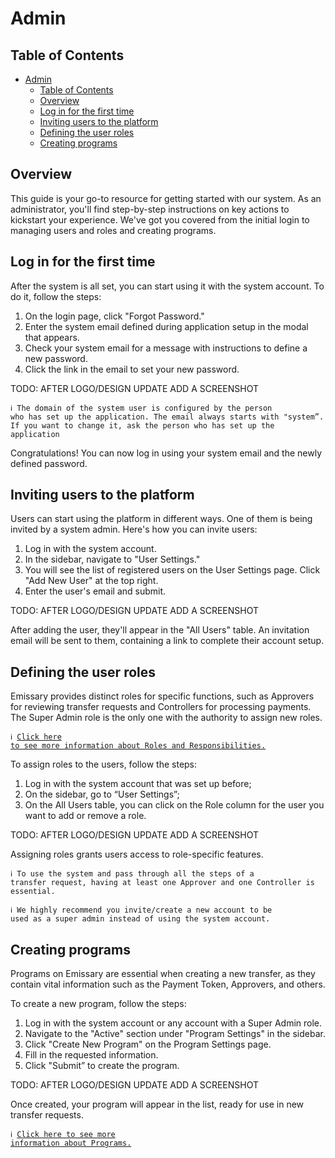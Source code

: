 # Admin

## Table of Contents
- [Admin](#admin)
  - [Table of Contents](#table-of-contents)
  - [Overview](#overview)
  - [Log in for the first time](#log-in-for-the-first-time)
  - [Inviting users to the platform](#inviting-users-to-the-platform)
  - [Defining the user roles](#defining-the-user-roles)
  - [Creating programs](#creating-programs)

## Overview

This guide is your go-to resource for getting started with our system. As an administrator, you'll find step-by-step instructions on key actions to kickstart your experience. We've got you covered from the initial login to managing users and roles and creating programs.

## Log in for the first time

After the system is all set, you can start using it with the system account. To do it, follow the steps:

1. On the login page, click "Forgot Password."
2. Enter the system email defined during application setup in the modal that appears.
3. Check your system email for a message with instructions to define a new password.
4. Click the link in the email to set your new password.

TODO: AFTER LOGO/DESIGN UPDATE ADD A SCREENSHOT

<code>ℹ️ The domain of the system user is configured by the person who has set up the application. The email always starts with "system”. If you want to change it, ask the person who has set up the application</code>


Congratulations! You can now log in using your system email and the newly defined password.

## Inviting users to the platform

Users can start using the platform in different ways. One of them is being invited by a system admin. Here's how you can invite users:

1. Log in with the system account.
2. In the sidebar, navigate to "User Settings."
3. You will see the list of registered users on the User Settings page. Click "Add New User" at the top right.
4. Enter the user's email and submit.

TODO: AFTER LOGO/DESIGN UPDATE ADD A SCREENSHOT

After adding the user, they'll appear in the "All Users" table. An invitation email will be sent to them, containing a link to complete their account setup.

## Defining the user roles

Emissary provides distinct roles for specific functions, such as Approvers for reviewing transfer requests and Controllers for processing payments. The Super Admin role is the only one with the authority to assign new roles.

<code>ℹ️ [Click here to see more information about Roles and Responsibilities.](../guide/roles-and-responsibilities.md)</code>

To assign roles to the users, follow the steps:

1. Log in with the system account that was set up before;
2. On the sidebar, go to “User Settings”;
3. On the All Users table, you can click on the Role column for the user you want to add or remove a role.

TODO: AFTER LOGO/DESIGN UPDATE ADD A SCREENSHOT

Assigning roles grants users access to role-specific features.

<code>ℹ️ To use the system and pass through all the steps of a transfer request, having at least one Approver and one Controller is essential.</code>


<code>ℹ️ We highly recommend you invite/create a new account to be used as a super admin instead of using the system account.</code>


## Creating programs

Programs on Emissary are essential when creating a new transfer, as they contain vital information such as the Payment Token, Approvers, and others.

To create a new program, follow the steps:

1. Log in with the system account or any account with a Super Admin role.
2. Navigate to the "Active" section under "Program Settings" in the sidebar.
3. Click "Create New Program" on the Program Settings page.
4. Fill in the requested information.
5. Click "Submit” to create the program.

TODO: AFTER LOGO/DESIGN UPDATE ADD A SCREENSHOT

Once created, your program will appear in the list, ready for use in new transfer requests.

<code>ℹ️ [Click here to see more information about Programs.](../guide/programs.md)</code>

